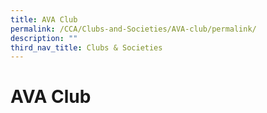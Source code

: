 ```yaml
---
title: AVA Club
permalink: /CCA/Clubs-and-Societies/AVA-club/permalink/
description: ""
third_nav_title: Clubs & Societies
---
```

AVA Club
========

